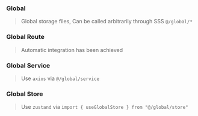 ### Global

> Global storage files, Can be called arbitrarily through SSS `@/global/*`

### Global Route

> Automatic integration has been achieved

### Global Service

> Use `axios` via `@/global/service`

### Global Store

> Use `zustand` via `import { useGlobalStore } from "@/global/store"`
